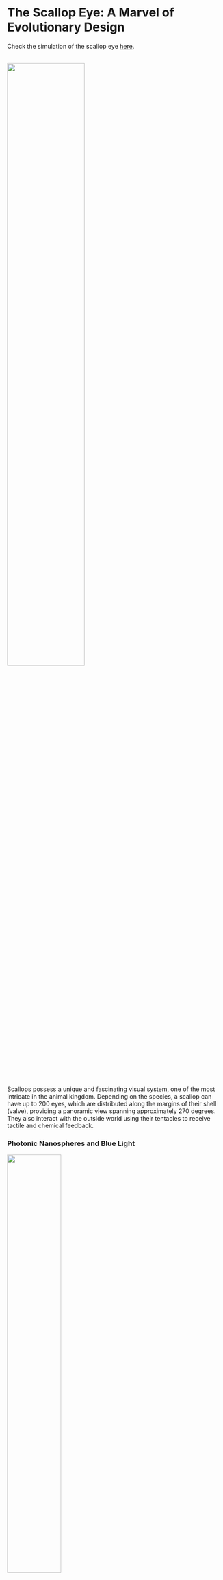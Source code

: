 # The Scallop Eye: A Marvel of Evolutionary Design
Check the simulation of the scallop eye [here](https://davidk.tech/scallops).
</br>
</br>

<img src="https://raw.githubusercontent.com/KhachDavid/static/refs/heads/main/scallops/sclp.gif" height="60%" width="60%">
<p style="
    font-size: 0.8em;
    font-style: italic;
    color: #777;
">
</p>
</br>

Scallops possess a unique and fascinating visual system, one of the most intricate in the animal kingdom. Depending on the species, a scallop can have up to 200 eyes, which are distributed along the margins of their shell (valve), providing a panoramic view spanning approximately 270 degrees. They also interact with the outside world using their tentacles to receive tactile and chemical feedback.

### Photonic Nanospheres and Blue Light

<img src="https://raw.githubusercontent.com/KhachDavid/static/refs/heads/main/scallops/bay_vs_sea_scallop.png" height="50%" width="50%">
<p style="
    font-size: 0.8em;
    font-style: italic;
    color: #777;
">
Image (a) by David Liittschwager and Image (b) by Sönke Johnsen
</p>
</br>

One fascinating feature of scallop eyes is the presence of photonic nanospheres within the epithelial cells that cover the eye [1]. These photonic nanospheres help enhance the eye's ability to capture and reflect light. This is especially advantageous for species like the Bay Scallop (Argopecten irradians), which live in shallow waters where blue light predominates. In contrast, Sea Scallops, which reside deeper in the ocean, do not have the same blue-reflecting guanine lens, as their environment doesn't require it.

### The Eyes: Structure and Function

<img src="https://raw.githubusercontent.com/KhachDavid/static/refs/heads/main/scallops/eye_diagram.png" height="50%" width="50%">
<p style="
    font-size: 0.8em;
    font-style: italic;
    color: #777;
">
Palmer 2017. The image-forming mirror in the eye of the scallop.
</p>
</br>

This fluorescence microscopy image showcases the remarkable anatomy of a scallop's eye, with cell nuclei stained with DAPI for clarity [2]. The cross-section reveals the distinct structures that contribute to its unique optical system:
</br>
</br>

**The Cornea (i):**
At the outermost layer of the eye, the cornea is relatively unremarkable compared to the other structures. It acts as a protective barrier and allows light to enter the eye but does not play a significant role in focusing light.

</br>
</br>

**The Lens (ii):**
Positioned behind the cornea, the lens in a scallop eye is quite different from that of vertebrates. It is weakly refractive, more akin to a UV-blocking sunglass than the highly focusing lenses of human eyes. Instead of sharply bending light to focus it onto a single retina, it allows light to pass through in a broad manner, accommodating the unique optical design of the scallop eye.

</br>
</br>

**The Distal Retina (iii):**
Located closer to the light source, the distal retina is used for detecting fine details and high-acuity vision. It contains photoreceptors that are sensitive to specific wavelengths of light, allowing the scallop to perceive its environment with precision. The distal retina is also involved in color vision, helping the scallop distinguish between different objects and stimuli.

</br>
</br>

**The Proximal Retina (iv):**
Deeper within the eye, the proximal retina is specialized to detect peripheral motion and changes in light intensity. It is more sensitive to low-frequency stimuli, making it ideal for detecting movement across a wide field of view. The proximal retina complements the distal retina, providing the scallop with a comprehensive visual system that can detect both broad movements and fine details.

</br>
</br>

**The Mirror (v):**
At the back of the scallop's eye, the mirror is the defining feature of this optical system. Its structure is fascinating, comprising tessellated, segmented plates that resemble the design of high-precision telescopes. These plates are perfectly arranged to reflect light back onto the retinas. The red box in the image marks the center of the mirror, which reflects incoming light with high efficiency.

<img src="https://raw.githubusercontent.com/KhachDavid/static/refs/heads/main/scallops/crystal_layer.png" height="50%" width="50%">
<p style="
    font-size: 0.8em;
    font-style: italic;
    color: #777;
    padding-bottom: 10px;
">
Top view of a single crystal layer in the mirror of the scallop eye. Image by Palmer et al. (2017).

What makes this mirror truly special is its ability to selectively reflect blue-green light—wavelengths prevalent in the scallop's underwater habitat. This reflection not only aligns perfectly with the absorption maxima of the photoreceptors in both retinas but also optimizes the scallop's vision for its environment.

</br>

<img src="https://raw.githubusercontent.com/KhachDavid/static/refs/heads/main/scallops/segmented_mirrors.png" height="50%" width="50%">
<p style="
    font-size: 0.8em;
    font-style: italic;
    color: #777;
">
Source: Wikipedia.
</p>
</br>

On closer inspection, the tessellations of the mirror reveal a complex, highly ordered design. This segmented structure maximizes reflection and mimics the arrangement seen in advanced telescopic mirrors, a convergence of biological and engineering marvels.

### Reflectivity and Light Spectrum

<img src="https://raw.githubusercontent.com/KhachDavid/static/refs/heads/main/scallops/reflectivity_spectrum.png" height="50%" width="50%">
<p style="
    font-size: 0.8em;
    font-style: italic;
    color: #777;
">
Palmer 2017. The image-forming mirror in the eye of the scallop.
</p>
</br>

To measure the reflectivity of the mirror in the scallop's eye, Palmer (2017) conducted an experiment where simulated reflectivity spectra were overlaid with an irradiance spectrum. They measured that the reflectivity of the scallop's eye mirror peaks around 500 nm, where blue-green light is abundant. This wavelength range coincides with the absorption maxima of the photoreceptors in the retina, further enhancing the scallop's ability to perceive light within its environment. They have found that the morphology of the crystals in the mirror is not random; it is highly controlled to maximize reflectivity while minimizing defects.

### Side Note: Is Kepler wrong?

<img src="https://raw.githubusercontent.com/KhachDavid/static/refs/heads/main/scallops/einstein_tile.png" height="50%" width="50%">
<p style="
    font-size: 0.8em;
    font-style: italic;
    color: #777;
">
Smith 2023. An aperiodic monotile.
</p>
</br>


When explaining the tiling of the mirror, Palmer (2017) cited Kepler's 1619 paper on tessellation. Kepler showed that hexagons, triangles, and squares are the only shapes that can completely tile a surface. Well, as of last year, this is not true. An amateur mathematician, David Smith, discovered a new shape that can tile a surface [3]. This shape is called the "Hat." It kind of looks like an untucked shirt. Unfortunately, this shape is not found in the scallop's eye, but how cool would that be? 

### Visual Sensitivity: The Retina’s Role

<img src="https://raw.githubusercontent.com/KhachDavid/static/refs/heads/main/scallops/zero_frequency_intensity.png" height="50%" width="50%">
<p style="
    font-size: 0.8em;
    font-style: italic;
    color: #777;
">
Palmer 2017. The image-forming mirror in the eye of the scallop.
</p>
</br>

The scallop’s eye has two retinas: the proximal and distal retinas. The proximal retina is more sensitive to light, making it ideal for detecting movement across a wide field. In contrast, the distal retina is specialized for high-acuity vision, allowing the scallop to focus on finer details.

### Checkerboard Stimuli and Retinal Response

<img src="https://raw.githubusercontent.com/KhachDavid/static/refs/heads/main/scallops/checkerboard.png" height="50%" width="50%">
<p style="
    font-size: 0.8em;
    font-style: italic;
    color: #777;
">
Palmer 2017. The image-forming mirror in the eye of the scallop.
</p>
</br>


Interestingly, the sensitivity of the retina varies across these two regions. The proximal retina exhibits higher sensitivity to low-frequency stimuli (broad movements), while the distal retina is more sensitive to high-frequency stimuli (fine details). This division of labor mirrors the way mammalian visual systems function, where the cone cells detect rapid changes, and the rod cells are specialized for low-light, wide-field vision.

I encourage you to confirm this visually. Make sure you see how within the inner purple circle, distal retina has less blue than the proximal retina. Therefore, the red dot is the best image formed on the distal retina and the yellow dot is the best image formed on the proximal retina. Cyan dot is just the center of the vision. The modulation transfer function below enumerates the contrast loss as the details get finer.

### Modulation Transfer Function

<img src="https://raw.githubusercontent.com/KhachDavid/static/refs/heads/main/scallops/modulation_transfer_function.png" height="50%" width="50%">
<p style="
    font-size: 0.8em;
    font-style: italic;
    color: #777;
">
Palmer 2017. The image-forming mirror in the eye of the scallop.
</p>
</br>

MTFs describe the contrast reduction as spatial frequency increases. Zero angular frequency here is just the absolute zero-frequency intensity that we looked at previously. Here we have the graph of the red dot, yellow dot, and the cyan dot. Yellow dot is in the peripheral region where the best image on the proximal retina is formed. You can see for the cyan dot the decline is much sharper in the proximal retina than in the distal. This is even more apparent for the red dot. In contrast, the proximal retina has a much higher 50% cut off frequency than the distal retina.

### Behavioral Implications and Tentacle Use
<img src="https://raw.githubusercontent.com/KhachDavid/static/refs/heads/main/scallops/scallop_tentacles.png" height="50%" width="50%">
<p style="
    font-size: 0.8em;
    font-style: italic;
    color: #777;
">
Chappell 2021. Panoramic spatial vision in the bay scallop Argopecten irradians
</p>
</br>

Scallops are known for their ability to swim, a behavior that is closely tied to their vision system. When exposed to visual stimuli, such as striped images, scallops exhibit movement in their tentacles, indicating that they use vision to process and react to environmental changes [4]. The tentacles act as an extension of the visual system, providing the scallop with more information about its surroundings, especially for tasks like detecting movement or tracking objects. The tentacles are equipped with chemical information sensors and can detect between predators, such as sea stars, and non-predators, such as sea urchins.
</br>
</br>
<img src="https://raw.githubusercontent.com/KhachDavid/static/refs/heads/main/scallops/tentacle_extension_distribution.png" height="50%" width="50%">
<p style="
    font-size: 0.8em;
    font-style: italic;
    color: #777;
">
Chappell 2021. <b>c, d, e</b> show strong support of circular distribution
</p>
</br>

In the paper, <i>Panaromic spatial vision in the bay scallop</i>, Chappell showed that there is a strong statistical significance in the mean angle of the tentacle extensions when exposed to stimuli in <i>anterior, ventral, and posterior</i>. This shows that scallops have $270°$ spatial vision.


### Intraocular Vision and Acuity

The scallop's intraocular vision, or the comparison between the photoreceptors in each eye, allows it to create a panoramic view of its surroundings. The entire system works together to identify potential threats, locate prey, or detect environmental changes. This is what the simulator is depicting. The eyes, however, are not the sole players in this process—scallops also rely on their tentacles for tactile and chemical feedback, integrating multiple forms of sensory input.

### Making Distributed Visual Systems: Traditional Machine Learning

<img src="https://raw.githubusercontent.com/KhachDavid/static/refs/heads/main/scallops/bg_subtraction.png" height="50%" width="50%">
<p style="
    font-size: 0.8em;
    font-style: italic;
    color: #777;
">
Yuan 2003. A distributed visual surveillance system. Detecting intruders in a scene. In this case cars and people.
</p>
</br>


Interestingly, the scallop's visual processing shares similarities with traditional machine learning approaches of object detection. For example, scallops may generate a hypothesis about the presence of a moving object based on visual input (background subtraction), which is similar to how computer vision systems identify changes in a scene in a 2003 paper by Yuan called <i>A distributed visual surveillance system</i> [5]. 

Gabor filters are used to extract features from the image, which are then used to classify objects. The Gabor filter is a linear filter used for texture analysis, edge detection, and feature extraction. It is based on the Gabor function, which is defined as:
<div style="text-align: center; padding-top: 1rem; padding-bottom: 1rem; font-size: 20px;">

$g(x, y) = \frac{1}{2\pi\sigma^2}e^{-\frac{x^2 + y^2}{2\sigma^2}}e^{i2\pi jWx}$
</div>

Where $x$ and $y$ are the spatial coordinates, $\sigma$ is the standard deviation of the Gaussian function, $j$ is the imaginary unit, and $W$ is the frequency of the sinusoidal function. Gabor filters are essentially Gaussian filters modulated by a sinusoidal plane wave [6].

The scallop's brain then uses the features extracted from their tentacles to verify this hypothesis, akin to how a system might use feature classification, such as a Support Vector machine in Yuan's paper. With the recent advancements in deep learning, these traditional machine learning approaches are being replaced by more sophisticated neural networks that can learn complex patterns and features directly from the data. There is still a niche for traditional ML methods in scenarios with sparse data, but deep learning methods are offering a much higher accuracy. In the next section, we will explore how deep learning can be applied to scallop-like visual systems.

### Deep Learning based approaches

<img src="https://raw.githubusercontent.com/KhachDavid/static/refs/heads/main/scallops/fusion_algorithm.png" height="50%" width="50%">
<p style="
    font-size: 0.8em;
    font-style: italic;
    color: #777;
">
Yousefi et al 2023. Tracking of moving human in different overlapping cameras using Kalman filter optimized
</p>
</br>

Deep learning has revolutionized the field of computer vision, enabling the development of sophisticated algorithms that can detect, track, and classify objects in real-time. For example, Yousefi et al. (2023) developed a system that can track moving humans across different overlapping cameras using a Kalman filter optimized with deep learning techniques [7]. This system leverages the power of neural networks to process large amounts of visual data and make accurate predictions about object movement and behavior.

An important answer that Yousefi answers is why not have all the cameras run their own object detection algorithm and then fuse the results? The answer is that the fusion algorithm is more efficient and accurate. The fusion algorithm can take into account the spatial and temporal relationships between the cameras, improving the overall tracking performance. This is similar to how the scallop's visual system integrates information from multiple eyes to create a comprehensive view of its environment.

The above diagram describes the algorithm proposed by Yousefi et al for tracking moving humans across different overlapping cameras. The first step is background subtraction, where the system identifies moving objects in the scene. Next, the system uses a Fuzzy-PI controller to predict the position of the object in the next frame. Finally, a Kalman filter optimized is used to extract the object's trajectory. Then a genetic algorithm is used to optimize the feature extraction process. This multi-step approach combines the power of deep learning with traditional machine learning techniques to create a robust and accurate tracking system. 

Below is an image showing the multi camera system detecting people in the same scene:

<img src="https://raw.githubusercontent.com/KhachDavid/static/refs/heads/main/scallops/multi_camera_fov.png" height="50%" width="50%">
<p style="
    font-size: 0.8em;
    font-style: italic;
    color: #777;
">
Yousefi et al 2023. Tracking of moving human in different overlapping cameras using Kalman filter optimized

The F1 score is a measure of a test's accuracy. It considers both the precision and the recall of the test to compute the score. The F1 score can be interpreted as a weighted average of the precision and recall, where an F1 score reaches its best value at 1 and worst at 0. The F1 score is calculated using the following formula:

<div style="text-align: center; padding-top: 1rem; padding-bottom: 1rem; font-size: 20px;">

$F1 = 2 * \frac{precision * recall}{precision + recall}$
</div>

This proposed algorithm achieved an F1 score of 0.9706 in hazy daytime vision, indicating high accuracy in tracking moving humans across different overlapping cameras. The system's ability to integrate information from multiple sources and optimize the tracking process demonstrates the power of multi-camera systems in object detection.

While the scallop's visual system is far more complex than the algorithms used in computer vision, the principles of integrating multiple sources of information to create a comprehensive view of the environment are shared between the two systems. By studying the scallop's eye and its unique optical design, we can gain insights into how to optimize computer vision systems for real-world applications.
</br>
</br>
<img src="https://raw.githubusercontent.com/KhachDavid/static/refs/heads/main/scallops/F_score_hazy.png" height="50%" width="50%">
<p style="
    font-size: 0.8em;
    font-style: italic;
    color: #777;
">
Yousefi et al 2023. Tracking of moving human in different overlapping cameras using Kalman filter optimized

</p>
</br>


### Conclusion

The scallop eye is a marvel of evolutionary adaptation, optimized for underwater vision and offering fascinating insights into the intersection of biology, physics, and engineering. Its unique combination of complex mirror design, guanine crystal structure, and multi-functional sensory input systems make it a prime example of nature’s ingenuity. Understanding these natural systems not only illuminates the scallop’s world but also offers inspiration for advancements in technology, from optical systems to surveillance and beyond.

#### References
<small>

[1] Harris OK, Kingston ACN, Wolfe CS, Ghoshroy S, Johnsen S, Speiser DI. Core-shell nanospheres behind the blue eyes of the bay scallop Argopecten irradians. J R Soc Interface. 2019 Oct 31;16(159):20190383. doi: 10.1098/rsif.2019.0383. Epub 2019 Oct 23. PMID: 31640501; PMCID: PMC6833330.

[2] Palmer, B. A., Taylor, G. J., Brumfeld, V., Gur, D., Shemesh, M., Elad, N., Osherov, A., Oron, D., Weiner, S., & Addadi, L. (2017). The image-forming mirror in the eye of the scallop. Science, 358(6367), 1172–1175. https://doi.org/10.1126/science.aam9506

[3] D. Smith, J. S. Myers, C. S. Kaplan, and C. Goodman-Strauss, "An aperiodic monotile," arXiv:2303.10798 [math.CO], Mar. 2023. [Online]. Available: https://doi.org/10.48550/arXiv.2303.10798

[4] Chappell, D. R., Horan, T. M., & Speiser, D. I. (2021). Panoramic spatial vision in the bay scallop Argopecten irradians. Proceedings of the Royal Society B: Biological Sciences, 288(1961), 20211730. https://doi.org/10.1098/rspb.2021.1730Chappell, D. R., Horan, T. M., & Speiser, D. I. (2021). Panoramic spatial vision in the bay scallop Argopecten irradians. Proceedings of the Royal Society B: Biological Sciences, 288(1961), 20211730. https://doi.org/10.1098/rspb.2021.1730 

[5] Yuan, Xiaojing & Sun, Zehang & Varol, Y.L. & Bebis, G.. (2003). A distributed visual surveillance system. 199- 204. 10.1109/AVSS.2003.1217922.

[6] J. G. Daugman, "Complete discrete 2-D Gabor transforms by neural networks for image analysis and compression," in IEEE Transactions on Acoustics, Speech, and Signal Processing, vol. 36, no. 7, pp. 1169-1179, July 1988, doi: 10.1109/29.1644. keywords: {Discrete transforms;Neural networks;Image segmentation;Image coding;Two dimensional displays;Image analysis}, 

[7] Yousefi, S.M.M., Mohseni, S.S., Dehbovid, H. et al. Tracking of moving human in different overlapping cameras using Kalman filter optimized. EURASIP J. Adv. Signal Process. 2023, 114 (2023). https://doi.org/10.1186/s13634-023-01078-z

</small>